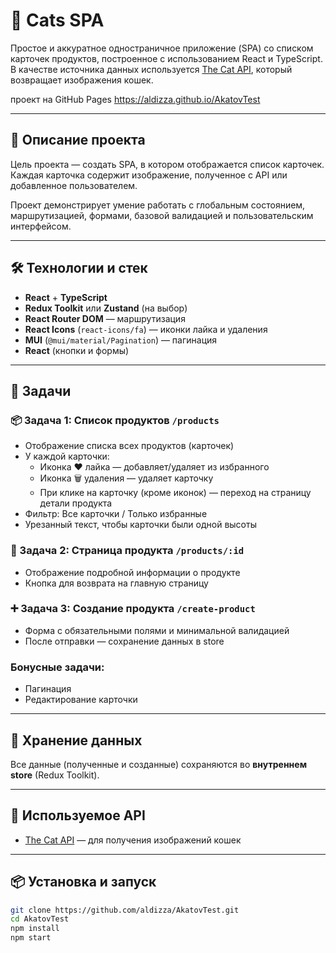 # 🐾 Cats SPA

Простое и аккуратное одностраничное приложение (SPA) со списком карточек продуктов, построенное с использованием React и TypeScript. В качестве источника данных используется [The Cat API](https://api.thecatapi.com/v1/images/search?limit=10), который возвращает изображения кошек.

проект на GitHub Pages https://aldizza.github.io/AkatovTest

---

## 🚀 Описание проекта

Цель проекта — создать SPA, в котором отображается список карточек. Каждая карточка содержит изображение, полученное с API или добавленное пользователем.

Проект демонстрирует умение работать с глобальным состоянием, маршрутизацией, формами, базовой валидацией и пользовательским интерфейсом.

---

## 🛠️ Технологии и стек

- **React** + **TypeScript**
- **Redux Toolkit** или **Zustand** (на выбор)
- **React Router DOM** — маршрутизация
- **React Icons** (`react-icons/fa`) — иконки лайка и удаления
- **MUI** (`@mui/material/Pagination`) — пагинация
- **React** (кнопки и формы)

---

## 📌 Задачи

### 📦 Задача 1: Список продуктов `/products`

- Отображение списка всех продуктов (карточек)
- У каждой карточки:
  - Иконка ❤️ лайка — добавляет/удаляет из избранного
  - Иконка 🗑️ удаления — удаляет карточку
  - При клике на карточку (кроме иконок) — переход на страницу детали продукта
- Фильтр: Все карточки / Только избранные
- Урезанный текст, чтобы карточки были одной высоты

### 📝 Задача 2: Страница продукта `/products/:id`

- Отображение подробной информации о продукте
- Кнопка для возврата на главную страницу

### ➕ Задача 3: Создание продукта `/create-product`

- Форма с обязательными полями и минимальной валидацией
- После отправки — сохранение данных в store

### Бонусные задачи:
- Пагинация
- Редактирование карточки
---

## 📂 Хранение данных

Все данные (полученные и созданные) сохраняются во **внутреннем store** (Redux Toolkit).

---

## 📸 Используемое API

- [The Cat API](https://api.thecatapi.com/v1/images/search?limit=10) — для получения изображений кошек

---

## 📦 Установка и запуск

```bash
git clone https://github.com/aldizza/AkatovTest.git
cd AkatovTest
npm install
npm start
